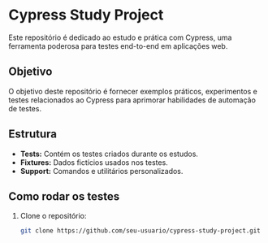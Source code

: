 # Cypress Study Project

Este repositório é dedicado ao estudo e prática com Cypress, uma ferramenta poderosa para testes end-to-end em aplicações web.

## Objetivo

O objetivo deste repositório é fornecer exemplos práticos, experimentos e testes relacionados ao Cypress para aprimorar habilidades de automação de testes.

## Estrutura

- **Tests:** Contém os testes criados durante os estudos.
- **Fixtures:** Dados fictícios usados nos testes.
- **Support:** Comandos e utilitários personalizados.

## Como rodar os testes

1. Clone o repositório:
   ```bash
   git clone https://github.com/seu-usuario/cypress-study-project.git
   ```
